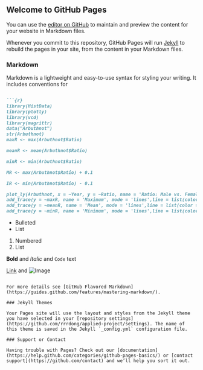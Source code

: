 ## Welcome to GitHub Pages

You can use the [editor on GitHub](https://github.com/rrrdong/applied-project/edit/master/README.md) to maintain and preview the content for your website in Markdown files.

Whenever you commit to this repository, GitHub Pages will run [Jekyll](https://jekyllrb.com/) to rebuild the pages in your site, from the content in your Markdown files.

### Markdown

Markdown is a lightweight and easy-to-use syntax for styling your writing. It includes conventions for

```markdown

```{r}
library(HistData)
library(plotly)
library(vcd)
library(magrittr)
data("Arbuthnot")
str(Arbuthnot)
maxR <- max(Arbuthnot$Ratio)

meanR <- mean(Arbuthnot$Ratio)

minR <- min(Arbuthnot$Ratio)

MR <- max(Arbuthnot$Ratio) + 0.1

IR <- min(Arbuthnot$Ratio) - 0.1

plot_ly(Arbuthnot, x = ~Year, y = ~Ratio, name = 'Ratio: Male vs. Female',type = 'scatter', mode = 'lines',line = list(color = 'black', width = 2))%>%
add_trace(y = ~maxR, name = 'Maximum', mode = 'lines',line = list(color = 'red', width = 2)) %>%
add_trace(y = ~meanR, name = 'Mean', mode = 'lines',line = list(color = 'green', width = 2)) %>%
add_trace(y = ~minR, name = 'Minimum', mode = 'lines',line = list(color = 'blue', width = 2))
```


- Bulleted
- List

1. Numbered
2. List

**Bold** and _Italic_ and `Code` text

[Link](url) and ![Image](src)
```

For more details see [GitHub Flavored Markdown](https://guides.github.com/features/mastering-markdown/).

### Jekyll Themes

Your Pages site will use the layout and styles from the Jekyll theme you have selected in your [repository settings](https://github.com/rrrdong/applied-project/settings). The name of this theme is saved in the Jekyll `_config.yml` configuration file.

### Support or Contact

Having trouble with Pages? Check out our [documentation](https://help.github.com/categories/github-pages-basics/) or [contact support](https://github.com/contact) and we’ll help you sort it out.

